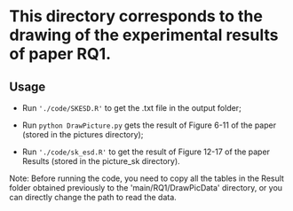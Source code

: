 # This directory corresponds to the drawing of the experimental results of paper RQ1.

## Usage

- Run ``'./code/SKESD.R'`` to get the .txt file in the output folder;

- Run ``python DrawPicture.py`` gets the result of Figure 6-11 of the paper (stored in the pictures directory);

- Run ``'./code/sk_esd.R'`` to get the result of Figure 12-17 of the paper Results (stored in the picture_sk directory).

Note: Before running the code, you need to copy all the tables in the Result folder obtained previously to the 'main/RQ1/DrawPicData' directory, or you can directly change the path to read the data.
